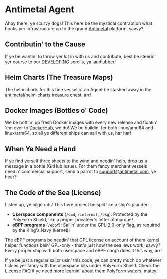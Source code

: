 # Antimetal Agent

Ahoy there, ye scurvy dogs! This here be the mystical contraption what hooks yer infrastructure up to the grand [Antimetal](https://antimetal.com) platform, savvy?

## Contributin' to the Cause

If ye be wantin' to throw yer lot in with us and contribute, best be steerin' yer course to our [DEVELOPING](./DEVELOPING.md) scrolls, ya landlubber!

## Helm Charts (The Treasure Maps)

The helm charts fer this fine vessel of an Agent be stashed away in the [antimetal/helm-charts](https://github.com/antimetal/helm-charts) treasure chest, arr!

## Docker Images (Bottles o' Code)

We be bottlin' up fresh Docker images with every new release and floatin' 'em over to [DockerHub](https://hub.docker.com/r/antimetal/agent), we do!
We be buildin' fer both linux/amd64 and linux/arm64, so all ye different ships can sail with us, har har!

## When Ye Need a Hand
If ye find yerself three sheets to the wind and needin' help, drop us a message in a bottle (GitHub Issue).
For them fancy merchant vessels needin' commercial support, send a parrot to support@antimetal.com, ye hear?

## The Code of the Sea (License)

Listen up, ye bilge rats! This here project be split like a ship's plunder:

- **Userspace components** (`/cmd`, `/internal`, `/pkg`): Protected by the PolyForm Shield, like a proper privateer's letter of marque!
- **eBPF programs** (`/ebpf`): Sailin' under the GPL-2.0-only flag, as required by the King's Navy (kernel)!

The eBPF programs be needin' that GPL license on account of them kernel helper functions bein' GPL-only - that's just how the sea laws work, savvy? 
Every proper ship with both userspace and eBPF cargo does it this way, arr!

If ye be just a regular sailor usin' this code, ye can pretty much do whatever tickles yer fancy with the userspace bits under PolyForm Shield.
Check the License FAQ if ye need more learnin' about them PolyForm waters, matey!
